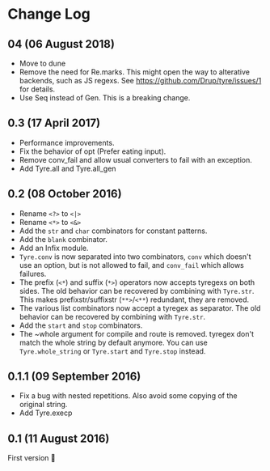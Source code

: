 # Change Log

## 04 (06 August 2018)

* Move to dune
* Remove the need for Re.marks. 
  This might open the way to alterative backends, such as JS regexs.
  See https://github.com/Drup/tyre/issues/1 for details.
* Use Seq instead of Gen. This is a breaking change.

## 0.3 (17 April 2017)

* Performance improvements.
* Fix the behavior of opt (Prefer eating input).
* Remove conv_fail and allow usual converters to fail with an exception.
* Add Tyre.all and Tyre.all_gen

## 0.2 (08 October 2016)
* Rename `<?>` to `<|>`
* Rename `<*>` to `<&>`
* Add the `str` and `char` combinators for constant patterns.
* Add the `blank` combinator.
* Add an Infix module.
* `Tyre.conv` is now separated into two combinators, `conv` which doesn't use
  an option, but is not allowed to fail, and `conv_fail` which allows failures.
* The prefix (`<*`) and suffix (`*>`) operators now accepts tyregexs on both
  sides. The old behavior can be recovered by combining with `Tyre.str`.
  This makes prefixstr/suffixstr (`**>`/`<**`) redundant, they are removed.
* The various list combinators now accept a tyregex as separator.
  The old behavior can be recovered by combining with `Tyre.str`.
* Add the `start` and `stop` combinators.
* The ~whole argument for compile and route is removed.
  tyregex don't match the whole string by default anymore.
  You can use `Tyre.whole_string` or `Tyre.start` and `Tyre.stop` instead.

## 0.1.1 (09 September 2016)
* Fix a bug with nested repetitions. Also avoid some copying of the original string.
* Add Tyre.execp

## 0.1 (11 August 2016)
First version :tada:
